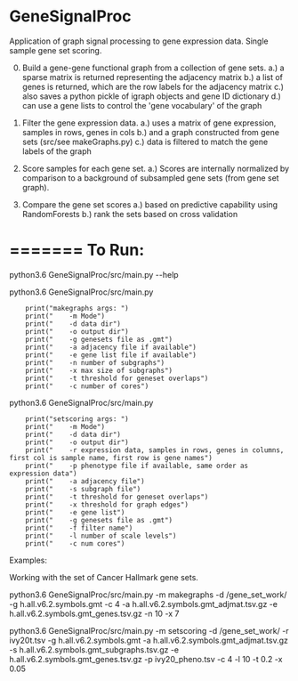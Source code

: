 

# GeneSignalProc #

Application of graph signal processing to gene expression data.
Single sample gene set scoring.

0. Build a gene-gene functional graph from a collection of gene sets.
   a.) a sparse matrix is returned representing the adjacency matrix
   b.) a list of genes is returned, which are the row labels for the adjacency matrix
   c.) also saves a python pickle of igraph objects and gene ID dictionary
   d.) can use a gene lists to control the 'gene vocabulary' of the graph

1. Filter the gene expression data.
   a.) uses a matrix of gene expression, samples in rows, genes in cols
   b.) and a graph constructed from gene sets (src/see makeGraphs.py)
   c.) data is filtered to match the gene labels of the graph

2. Score samples for each gene set.
   a.) Scores are internally normalized by comparison to a background of
       subsampled gene sets (from gene set graph).

3. Compare the gene set scores
   a.) based on predictive capability using RandomForests
   b.) rank the sets based on cross validation


=======
To Run:
=======

python3.6 GeneSignalProc/src/main.py --help

<or>

python3.6 GeneSignalProc/src/main.py

        print("makegraphs args: ")
        print("    -m Mode")
        print("    -d data dir")
        print("    -o output dir")
        print("    -g genesets file as .gmt")
        print("    -a adjacency file if available")
        print("    -e gene list file if available")
        print("    -n number of subgraphs")
        print("    -x max size of subgraphs")
        print("    -t threshold for geneset overlaps")
        print("    -c number of cores")

<or>

python3.6 GeneSignalProc/src/main.py

        print("setscoring args: ")
        print("    -m Mode")
        print("    -d data dir")
        print("    -o output dir")
        print("    -r expression data, samples in rows, genes in columns, first col is sample name, first row is gene names")
        print("    -p phenotype file if available, same order as expression data")
        print("    -a adjacency file")
        print("    -s subgraph file")
        print("    -t threshold for geneset overlaps")
        print("    -x threshold for graph edges")
        print("    -e gene list")
        print("    -g genesets file as .gmt")
        print("    -f filter name")
        print("    -l number of scale levels")
        print("    -c num cores")

Examples:

Working with the set of Cancer Hallmark gene sets.

python3.6 GeneSignalProc/src/main.py
-m makegraphs
-d /gene_set_work/
-g h.all.v6.2.symbols.gmt
-c 4
-a h.all.v6.2.symbols.gmt_adjmat.tsv.gz
-e h.all.v6.2.symbols.gmt_genes.tsv.gz
-n 10
-x 7

python3.6 GeneSignalProc/src/main.py
-m setscoring
-d /gene_set_work/
-r ivy20t.tsv
-g h.all.v6.2.symbols.gmt
-a h.all.v6.2.symbols.gmt_adjmat.tsv.gz
-s h.all.v6.2.symbols.gmt_subgraphs.tsv.gz
-e h.all.v6.2.symbols.gmt_genes.tsv.gz
-p ivy20_pheno.tsv
-c 4
-l 10
-t 0.2
-x 0.05



